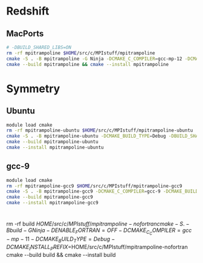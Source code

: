 # Redshift

## MacPorts

```sh
# -DBUILD_SHARED_LIBS=ON
rm -rf mpitrampoline $HOME/src/c/MPIstuff/mpitrampoline
cmake -S . -B mpitrampoline -G Ninja -DCMAKE_C_COMPILER=gcc-mp-12 -DCMAKE_CXX_COMPILER=g++-mp-12 -DCMAKE_Fortran_COMPILER=gfortran-mp-12 -DCMAKE_BUILD_TYPE=Debug -DCMAKE_INSTALL_PREFIX=$HOME/src/c/MPIstuff/mpitrampoline
cmake --build mpitrampoline && cmake --install mpitrampoline
```

# Symmetry

## Ubuntu

```sh
module load cmake
rm -rf mpitrampoline-ubuntu $HOME/src/c/MPIstuff/mpitrampoline-ubuntu
cmake -S . -B mpitrampoline-ubuntu -DCMAKE_BUILD_TYPE=Debug -DBUILD_SHARED_LIBS=ON -DCMAKE_INSTALL_PREFIX=$HOME/src/c/MPIstuff/mpitrampoline-ubuntu
cmake --build mpitrampoline-ubuntu
cmake --install mpitrampoline-ubuntu
```

## gcc-9

```sh
module load cmake
rm -rf mpitrampoline-gcc9 $HOME/src/c/MPIstuff/mpitrampoline-gcc9
cmake -S . -B mpitrampoline-gcc9 -DCMAKE_C_COMPILER=gcc-9 -DCMAKE_BUILD_TYPE=Debug -DCMAKE_INSTALL_PREFIX=$HOME/src/c/MPIstuff/mpitrampoline-gcc9
cmake --build mpitrampoline-gcc9
cmake --install mpitrampoline-gcc9
```

#

rm -rf build $HOME/src/c/MPIstuff/mpitrampoline-nofortran
cmake -S . -B build -G Ninja -DENABLE_FORTRAN=OFF -DCMAKE_C_COMPILER=gcc-mp-11 -DCMAKE_BUILD_TYPE=Debug -DCMAKE_INSTALL_PREFIX=$HOME/src/c/MPIstuff/mpitrampoline-nofortran
cmake --build build && cmake --install build
